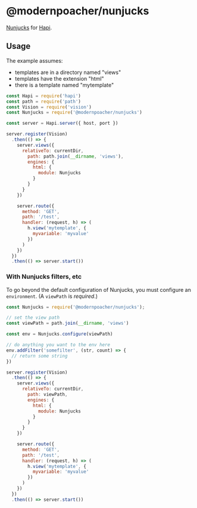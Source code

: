 # @modernpoacher/nunjucks

[Nunjucks](http://mozilla.github.io/nunjucks/api.html) for [Hapi](http://hapijs.com/api).

## Usage

The example assumes:

* templates are in a directory named "views"
* templates have the extension "html"
* there is a template named "mytemplate"

```javascript
const Hapi = require('hapi')
const path = require('path')
const Vision = require('vision')
const Nunjucks = require('@modernpoacher/nunjucks')

const server = Hapi.server({ host, port })

server.register(Vision)
  .then(() => { 
    server.views({
      relativeTo: currentDir,
        path: path.join(__dirname, 'views'),
        engines: {
          html: {
            module: Nunjucks
          }
        }
      }
    })

    server.route({
      method: 'GET',
      path: '/test',
      handler: (request, h) => (
        h.view('mytemplate', {
          myvariable: 'myvalue'
        })
      )
    })
  })
  .then(() => server.start())
```

### With Nunjucks filters, etc

To go beyond the default configuration of Nunjucks, you must configure an `environment`. (A `viewPath` is _required_.)

```javascript
const Nunjucks = require('@modernpoacher/nunjucks');

// set the view path
const viewPath = path.join(__dirname, 'views')

const env = Nunjucks.configure(viewPath)

// do anything you want to the env here
env.addFilter('somefilter', (str, count) => {
  // return some string
})

server.register(Vision)
  .then(() => { 
    server.views({
      relativeTo: currentDir,
        path: viewPath,
        engines: {
          html: {
            module: Nunjucks
          }
        }
      }
    })

    server.route({
      method: 'GET',
      path: '/test',
      handler: (request, h) => (
        h.view('mytemplate', {
          myvariable: 'myvalue'
        })
      )
    })
  })
  .then(() => server.start())
```
